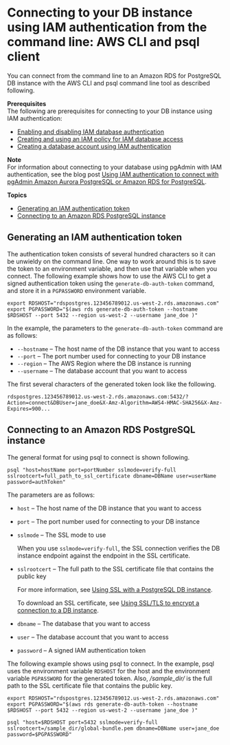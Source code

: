 # Connecting to your DB instance using IAM authentication from the command line: AWS CLI and psql client<a name="UsingWithRDS.IAMDBAuth.Connecting.AWSCLI.PostgreSQL"></a>

You can connect from the command line to an Amazon RDS for PostgreSQL DB instance with the AWS CLI and psql command line tool as described following\.

**Prerequisites**  
The following are prerequisites for connecting to your DB instance using IAM authentication:
+ [Enabling and disabling IAM database authentication](UsingWithRDS.IAMDBAuth.Enabling.md)
+ [Creating and using an IAM policy for IAM database access](UsingWithRDS.IAMDBAuth.IAMPolicy.md)
+ [Creating a database account using IAM authentication](UsingWithRDS.IAMDBAuth.DBAccounts.md)

**Note**  
For information about connecting to your database using pgAdmin with IAM authentication, see the blog post [Using IAM authentication to connect with pgAdmin Amazon Aurora PostgreSQL or Amazon RDS for PostgreSQL](http://aws.amazon.com/blogs/database/using-iam-authentication-to-connect-with-pgadmin-amazon-aurora-postgresql-or-amazon-rds-for-postgresql/)\.

**Topics**
+ [Generating an IAM authentication token](#UsingWithRDS.IAMDBAuth.Connecting.AWSCLI.AuthToken.PostgreSQL)
+ [Connecting to an Amazon RDS PostgreSQL instance](#UsingWithRDS.IAMDBAuth.Connecting.AWSCLI.Connect.PostgreSQL)

## Generating an IAM authentication token<a name="UsingWithRDS.IAMDBAuth.Connecting.AWSCLI.AuthToken.PostgreSQL"></a>

The authentication token consists of several hundred characters so it can be unwieldy on the command line\. One way to work around this is to save the token to an environment variable, and then use that variable when you connect\. The following example shows how to use the AWS CLI to get a signed authentication token using the `generate-db-auth-token` command, and store it in a `PGPASSWORD` environment variable\.

```
export RDSHOST="rdspostgres.123456789012.us-west-2.rds.amazonaws.com"
export PGPASSWORD="$(aws rds generate-db-auth-token --hostname $RDSHOST --port 5432 --region us-west-2 --username jane_doe )"
```

In the example, the parameters to the `generate-db-auth-token` command are as follows:
+ `--hostname` – The host name of the DB instance that you want to access
+ `--port` – The port number used for connecting to your DB instance
+ `--region` – The AWS Region where the DB instance is running
+ `--username` – The database account that you want to access

The first several characters of the generated token look like the following\.

```
rdspostgres.123456789012.us-west-2.rds.amazonaws.com:5432/?Action=connect&DBUser=jane_doe&X-Amz-Algorithm=AWS4-HMAC-SHA256&X-Amz-Expires=900...
```

## Connecting to an Amazon RDS PostgreSQL instance<a name="UsingWithRDS.IAMDBAuth.Connecting.AWSCLI.Connect.PostgreSQL"></a>

The general format for using psql to connect is shown following\.

```
psql "host=hostName port=portNumber sslmode=verify-full sslrootcert=full_path_to_ssl_certificate dbname=DBName user=userName password=authToken"
```

The parameters are as follows:
+ `host` – The host name of the DB instance that you want to access
+ `port` – The port number used for connecting to your DB instance
+ `sslmode` – The SSL mode to use

  When you use `sslmode=verify-full`, the SSL connection verifies the DB instance endpoint against the endpoint in the SSL certificate\.
+ `sslrootcert` – The full path to the SSL certificate file that contains the public key

  For more information, see [Using SSL with a PostgreSQL DB instance](PostgreSQL.Concepts.General.SSL.md)\.

  To download an SSL certificate, see [Using SSL/TLS to encrypt a connection to a DB instance](UsingWithRDS.SSL.md)\.
+ `dbname` – The database that you want to access
+ `user` – The database account that you want to access
+ `password` – A signed IAM authentication token

The following example shows using psql to connect\. In the example, psql uses the environment variable `RDSHOST` for the host and the environment variable `PGPASSWORD` for the generated token\. Also, */sample\_dir/* is the full path to the SSL certificate file that contains the public key\.

```
export RDSHOST="rdspostgres.123456789012.us-west-2.rds.amazonaws.com"
export PGPASSWORD="$(aws rds generate-db-auth-token --hostname $RDSHOST --port 5432 --region us-west-2 --username jane_doe )"
                    
psql "host=$RDSHOST port=5432 sslmode=verify-full sslrootcert=/sample_dir/global-bundle.pem dbname=DBName user=jane_doe password=$PGPASSWORD"
```
